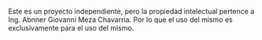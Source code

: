Este es un proyecto independiente, pero la propiedad intelectual pertence a Ing. Abnner Giovanni Meza Chavarria.
Por lo que el uso del mismo es exclusivamente para el uso del mismo.
